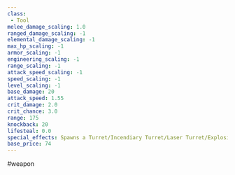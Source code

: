 ```yaml
---
class: 
 - Tool
melee_damage_scaling: 1.0
ranged_damage_scaling: -1
elemental_damage_scaling: -1
max_hp_scaling: -1
armor_scaling: -1
engineering_scaling: -1
range_scaling: -1
attack_speed_scaling: -1
speed_scaling: -1
level_scaling: -1
base_damage: 20
attack_speed: 1.55
crit_damage: 2.0
crit_chance: 3.0
range: 175
knockback: 20
lifesteal: 0.0
special_effects: Spawns a Turret/Incendiary Turret/Laser Turret/Explosive Turret
base_price: 74
---
```

#weapon